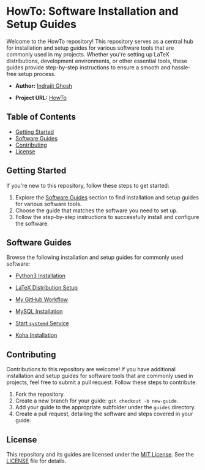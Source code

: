 # HowTo: Software Installation and Setup Guides

Welcome to the HowTo repository! This repository serves as a central hub for installation and setup guides for various software tools that are commonly used in my projects. Whether you're setting up LaTeX distributions, development environments, or other essential tools, these guides provide step-by-step instructions to ensure a smooth and hassle-free setup process.

- **Author:** [Indrajit Ghosh](https://github.com/indrajit912)

- **Project URL:** [HowTo](https://github.com/indrajit912/HowTo)

## Table of Contents

- [Getting Started](#getting-started)
- [Software Guides](#software-guides)
- [Contributing](#contributing)
- [License](#license)

## Getting Started

If you're new to this repository, follow these steps to get started:

1. Explore the [Software Guides](#software-guides) section to find installation and setup guides for various software tools.
2. Choose the guide that matches the software you need to set up.
3. Follow the step-by-step instructions to successfully install and configure the software.

## Software Guides

Browse the following installation and setup guides for commonly used software:
- [Python3 Installation](guides/install_python.md)

- [LaTeX Distribution Setup](guides/install_latex.md)

- [My GitHub Workflow](guides/github_workflow.md)

- [MySQL Installation](guides/install_mysql.md)

- [Start `systemd` Service](guides/start_systemd_service.md)

- [Koha Installation](guides/install_koha.md)

<!-- Add more software guides here -->

## Contributing

Contributions to this repository are welcome! If you have additional installation and setup guides for software tools that are commonly used in projects, feel free to submit a pull request. Follow these steps to contribute:

1. Fork the repository.
2. Create a new branch for your guide: `git checkout -b new-guide`.
3. Add your guide to the appropriate subfolder under the `guides` directory.
4. Create a pull request, detailing the software and steps covered in your guide.

## License

This repository and its guides are licensed under the [MIT License](LICENSE). See the [LICENSE](LICENSE) file for details.
